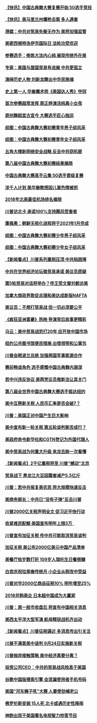 #### [【快讯】中国古典舞大赛复赛开始 50选手竞技](../pages/nsc412/n10727574.md) 

#### [【快讯】美马里兰州爆枪击案 多人遇害](../pages/nsc412/n10728946.md) 

#### [港媒：中共对贸易失衡无作为 美将加强监管](../pages/nsc412/n10728190.md) 

#### [美密西根特洛伊市国际日 法轮功受欢迎](../pages/nsc412/n10727620.md) 

#### [参赛选手：修炼大法内心纯 展现传统外在美](../pages/nsc412/n10727233.md) 

#### [专家：美国与盟国贸易有进展 中共更孤立](../pages/nsc412/n10727242.md) 

#### [演绎历史人物 刘新龙舞出中华民族魂](../pages/nsc412/n10727321.md) 

#### [史上第一人 华裔魔术师《美国达人秀》夺冠](../pages/nsc412/n10727387.md) 

#### [首次参赛超常发挥 周正烨演活纯真小女孩](../pages/nsc412/n10727202.md) 

#### [原创舞蹈宜古宜今 大赛选手匠心独运](../pages/nsc412/n10727134.md) 

#### [组图：中国古典舞大赛初赛青年男子组风采](../pages/nsc412/n10726999.md) 

#### [组图：中国古典舞大赛初赛青年女子组风采](../pages/nsc412/n10727117.md) 

#### [五角大楼新网络安全战略 反击中共窃机密](../pages/nsc412/n10726459.md) 

#### [第八届中国古典舞大赛初赛结果揭晓](../pages/nsc412/n10727086.md) 

#### [中国古典舞大赛高手云集 50选手晋级复赛](../pages/nsc412/n10726852.md) 

#### [涉千人计划 美华裔教授因儿童色情被抓](../pages/nsc412/n10726890.md) 

#### [2018年北美最佳机场排名揭晓](../pages/nsc412/n10726815.md) 

#### [川普访北卡 承诺100%支持飓风受害者](../pages/nsc412/n10726804.md) 

#### [蓬佩奥：朝鲜无核化进程将于2021年1月完成](../pages/nsc412/n10726732.md) 

#### [组图：中国古典舞大赛初赛少年男子组风采](../pages/nsc412/n10726721.md) 

#### [组图：中国古典舞大赛初赛少年女子组风采](../pages/nsc412/n10726692.md) 

#### [【新闻看点】川普系列重税压顶 中共陷困境](../pages/nsc412/n10726265.md) 

#### [中共在世界经济论坛做贸易承诺 美议员质疑](../pages/nsc412/n10726448.md) 

#### [第5轮贸易对话将举办？传王受文替刘鹤访美](../pages/nsc412/n10726364.md) 

#### [加拿大商政界敦促总理和美达成新版NAFTA](../pages/nsc412/n10726005.md) 

#### [美议员：不想打贸易战 但一切必须要公平](../pages/nsc412/n10725351.md) 

#### [《疯狂亚洲富豪》热映 导演背后故事更精彩](../pages/nsc412/n10725278.md) 

#### [马云：美中贸易战恐打20年 应开放中国市场](../pages/nsc412/n10725289.md) 

#### [纽约公共图书馆便民措施 出借领带和公事包](../pages/nsc412/n10724946.md) 

#### [川普会晤波兰总统 加强两国军事能源合作](../pages/nsc412/n10724993.md) 

#### [赛前畅谈角色 选手感慨中国古典舞内涵深](../pages/nsc412/n10724655.md) 

#### [若中兴违反协议 美两党议员推新法让其关门](../pages/nsc412/n10724561.md) 

#### [第八届全世界中国古典舞大赛选手抵达纽约](../pages/nsc412/n10724586.md) 

#### [美中互祭新关税 人民币汇率是否会破7？](../pages/nsc412/n10724129.md) 

#### [川普：美国正对中国产生巨大影响](../pages/nsc412/n10724150.md) 

#### [美中宣布新一轮关税 第五轮谈判能否成行？](../pages/nsc412/n10723943.md) 

#### [美政府命令新华社和CGTN登记为外国代理人](../pages/nsc412/n10724265.md) 

#### [美中贸易战为何重大升级 来龙去脉一次看懂](../pages/nsc412/n10724004.md) 

#### [【新闻看点】2千亿重税将至 川普“撼动”北京](../pages/nsc412/n10723821.md) 

#### [贸易战下 黑龙江大豆因霜害减产5.5亿斤](../pages/nsc412/n10723757.md) 

#### [川普：若中共报复美农民 将大规模快速反击](../pages/nsc412/n10723788.md) 

#### [美商务部长：中共已“没有子弹”反击川普](../pages/nsc412/n10723690.md) 

#### [川普2000亿关税声明全文 促习近平快行动](../pages/nsc412/n10723343.md) 

#### [收紧难民配额 美国宣布明年上限3万  ](../pages/nsc412/n10723319.md) 

#### [川普宣布加征关税 传中共可能取消贸易谈判](../pages/nsc412/n10722816.md) 

#### [加征关税 美公布2000亿美元中国产品清单](../pages/nsc412/n10722509.md) 

#### [美餐厅依岁数打折 109岁人瑞吃生日餐倒赚](../pages/nsc412/n10722211.md) 

#### [白宫庆祝拉美裔传统月 小企业从税改中受益](../pages/nsc412/n10722002.md) 

#### [川普对华2000亿商品征税10% 明年增至25%](../pages/nsc412/n10721639.md) 

#### [2018并购美企 日本超中国成为大赢家](../pages/nsc412/n10721457.md) 

#### [川普：周一股市收盘后 将宣布中国相关消息](../pages/nsc412/n10720903.md) 

#### [美西太平洋大型军演 航母精锐战机齐出动](../pages/nsc412/n10720985.md) 

#### [【新闻看点】川普征税逼近 多消息传出引关注](../pages/nsc412/n10721107.md) 

#### [川普不满意美中谈判 9月24日实施新关税](../pages/nsc412/n10721178.md) 

#### [川普抛弃接触策略 美中经济真要分离？](../pages/nsc412/n10721071.md) 

#### [投资公司CEO：中共的贸易战风险高于美国](../pages/nsc412/n10720293.md) 

#### [谷歌中国版搜索引擎 会泄漏使用者手机号码](../pages/nsc412/n10719990.md) 

#### [美国“河东狮子吼”大赛 人妻使劲喊老公](../pages/nsc412/n10719626.md) 

#### [佛罗伦斯变弱 15人死 北卡或遇历史性降雨](../pages/nsc412/n10719016.md) 

#### [神韵出现于美国著名电视智力抢答节目](../pages/nsc412/n10718799.md) 

